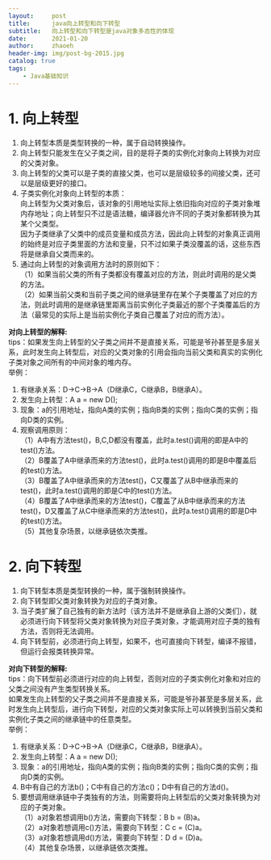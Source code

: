 ```yaml
---
layout:     post
title:      java向上转型和向下转型
subtitle:   向上转型和向下转型是java对象多态性的体现
date:       2021-01-20
author:     zhaoeh
header-img: img/post-bg-2015.jpg
catalog: true
tags:
    - Java基础知识
---
```


# 1. 向上转型
1.  向上转型本质是类型转换的一种，属于自动转换操作。  
2.  向上转型只能发生在父子类之间，目的是将子类的实例化对象向上转换为对应的父类对象。  
3.  向上转型的父类可以是子类的直接父类，也可以是层级较多的间接父类，还可以是层级更好的接口。  
4.  子类实例化对象向上转型的本质：  
向上转型为父类对象后，该对象的引用地址实际上依旧指向对应的子类对象堆内存地址；向上转型只不过是语法糖，编译器允许不同的子类对象都转换为其某个父类型。  
因为子类继承了父类中的成员变量和成员方法，因此向上转型的对象真正调用的始终是对应子类里面的方法和变量，只不过如果子类没覆盖的话，这些东西将是继承自父类而来的。  
5.  通过向上转型的对象调用方法时的原则如下：  
（1）如果当前父类的所有子类都没有覆盖对应的方法，则此时调用的是父类的方法。  
（2）如果当前父类和当前子类之间的继承链里存在某个子类覆盖了对应的方法，则此时调用的是继承链里距离当前实例化子类最近的那个子类覆盖后的方法（最常见的实际上是当前实例化子类自己覆盖了对应的而方法）。  

<b>对向上转型的解释:</b>  
tips：如果发生向上转型的父子类之间并不是直接关系，可能是爷孙甚至是多层关系，此时发生向上转型后，对应的父类对象的引用会指向当前父类和真实的实例化子类对象之间所有的中间对象的堆内存。  
举例：  
1.  有继承关系：D->C->B->A（D继承C，C继承B，B继承A）。  
2.  发生向上转型：A a = new D();  
3.  现象：a的引用地址，指向A类的实例；指向B类的实例；指向C类的实例；指向D类的实例。  
4.  观察调用原则：  
（1）A中有方法test()，B,C,D都没有覆盖，此时a.test()调用的即是A中的test()方法。  
（2）B覆盖了A中继承而来的方法test()，此时a.test()调用的即是B中覆盖后的test()方法。  
（3）B覆盖了A中继承而来的方法test()，C又覆盖了从B中继承而来的test()，此时a.test()调用的即是C中的test()方法。  
（4）B覆盖了A中继承而来的方法test()，C覆盖了从B中继承而来的方法test()，D又覆盖了从C中继承而来的方法test()，此时a.test()调用的即是D中的test()方法。  
（5）其他复杂场景，以继承链依次类推。  

# 2. 向下转型
1.  向下转型本质是类型转换的一种，属于强制转换操作。  
2.  向下转型即父类对象转换为对应的子类对象。  
3.  当子类扩展了自己独有的新方法时（该方法并不是继承自上游的父类们），就必须进行向下转型将父类对象转换为对应子类对象，才能调用对应子类的独有方法，否则将无法调用。  
4.  向下转型前，必须进行向上转型，如果不，也可直接向下转型，编译不报错，但运行会报类转换异常。  

<b>对向下转型的解释:</b>  
tips：向下转型前必须进行对应的向上转型，否则对应的子类实例化对象和对应的父类之间没有产生类型转换关系。  
如果发生向上转型的父子类之间并不是直接关系，可能是爷孙甚至是多层关系，此时发生向上转型后，进行向下转型，对应的父类对象实际上可以转换到当前父类和实例化子类之间的继承链中的任意类型。  
举例：  
1.  有继承关系：D->C->B->A（D继承C，C继承B，B继承A）。  
2.  发生向上转型：A a = new D();  
3.  现象：a的引用地址，指向A类的实例；指向B类的实例；指向C类的实例；指向D类的实例。  
4.  B中有自己的方法b()；C中有自己的方法c()；D中有自己的方法d()。  
5.  要想调用继承链中子类独有的方法，则需要将向上转型后的父类对象转换为对应的子类对象。  
（1）a对象若想调用b()方法，需要向下转型：B b = (B)a。  
（2）a对象若想调用c()方法，需要向下转型：C c = (C)a。  
（3）a对象若想调用d()方法，需要向下转型：D d = (D)a。  
（4）其他复杂场景，以继承链依次类推。    